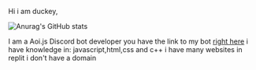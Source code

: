 Hi i am duckey,

![Anurag's GitHub stats](https://github-readme-stats.vercel.app/api?username=duckytutorials&show_icons=true&theme=dark)

I am a Aoi.js Discord bot developer you have the link to my bot [right here](https://dashboard.nova-bot.repl.co)
i have knowledge in: javascript,html,css and c++
i have many websites in replit i don't have a domain
